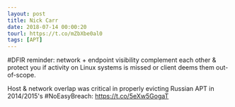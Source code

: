 ```yaml
---
layout: post
title: Nick Carr
date: 2018-07-14 00:00:20
tourl: https://t.co/mZbXbe0al0
tags: [APT]
---
```

#DFIR reminder: network + endpoint visibility complement each other &amp; protect you if activity on Linux systems is missed or client deems them out-of-scope.

Host &amp; network overlap was critical in properly evicting Russian APT in 2014/2015's #NoEasyBreach: https://t.co/5eXw5GogaT